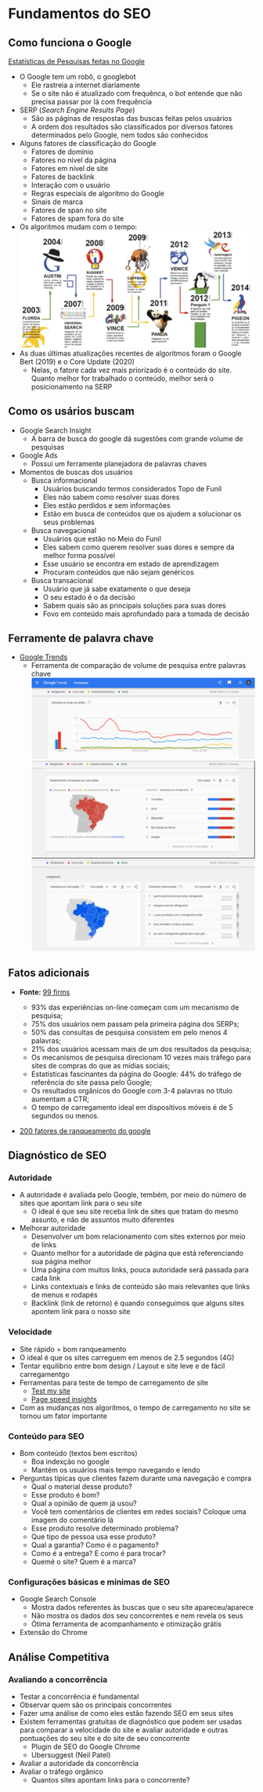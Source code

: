 # Fundamentos do SEO

## Como funciona o Google
[Estatísticas de Pesquisas feitas no Google](https://www.internetlivestats.com/google-search-statistics/)

* O Google tem um robô, o googlebot
  * Ele rastreia a internet diariamente
  * Se o site não é atualizado com frequênca, o bot entende que não precisa passar por lá com frequência
* SERP (*Search Engine Results Page*)
  * São as páginas de respostas das buscas feitas pelos usuários
  * A ordem dos resultados são classificados por diversos fatores determinados pelo Google, nem todos são conhecidos
* Alguns fatores de classificação do Google
  * Fatores de domínio
  * Fatores no nível da página
  * Fatores em nível de site
  * Fatores de backlink
  * Interação com o usuário
  * Regras especiais de algoritmo do Google
  * Sinais de marca
  * Fatores de span no site
  * Fatores de spam fora do site
* Os algoritmos mudam com o tempo:
![Algoritmos do Google](algoritmos-google.png)
* As duas últimas atualizações recentes de algoritmos foram o Google Bert (2019) e o Core Update (2020)
  * Nelas, o fatore cada vez mais priorizado é o conteúdo do site. Quanto melhor for trabalhado o conteúdo, melhor será o posicionamento na SERP

## Como os usários buscam
* Google Search Insight
  * A barra de busca do google dá sugestões com grande volume de pesquisas
* Google Ads
  * Possui um ferramente planejadora de palavras chaves
* Momentos de buscas dos usuários
  * Busca informacional
    * Usuários buscando termos considerados Topo de Funil
    * Eles não sabem como resolver suas dores
    * Eles estão perdidos e sem informações
    * Estão em busca de conteúdos que os ajudem a solucionar os seus problemas
  * Busca navegacional
    * Usuários que estão no Meio do Funil
    * Eles sabem como querem resolver suas dores e sempre da melhor forma possível
    * Esse usuário se encontra em estado de aprendizagem
    * Procuram conteúdos que não sejam genéricos
  * Busca transacional
    * Usuário que já sabe exatamente o que deseja
    * O seu estado é o da decisão
    * Sabem quais são as principais soluções para suas dores
    * Fovo em conteúdo mais aprofundado para a tomada de decisão

## Ferramente de palavra chave
* [Google Trends](https://trends.google.com.br)
  * Ferramenta de comparação de volume de pesquisa entre palavras chave
![Google trends Comparação de palavras](googleTrends1.png)
![Google trends Comparação de palavras por região](googleTrends2.png)
![Google Trends Consultas](googleTrends3.png)

## Fatos adicionais
* **Fonte:** [99 firms](https://99firms.com/blog/seo-statistics/)
  * 93% das experiências on-line começam com um mecanismo de pesquisa;
  * 75% dos usuários nem passam pela primeira página dos SERPs;
  * 50% das consultas de pesquisa consistem em pelo menos 4 palavras;
  * 21% dos usuários acessam mais de um dos resultados da pesquisa;
  * Os mecanismos de pesquisa direcionam 10 vezes mais tráfego para sites de compras do que as mídias sociais;
  * Estatísticas fascinantes da página do Google: 44% do tráfego de referência do site passa pelo Google;
  * Os resultados orgânicos do Google com 3-4 palavras no título aumentam a CTR;
  * O tempo de carregamento ideal em dispositivos móveis é de 5 segundos ou menos.

* [200 fatores de ranqueamento do google](https://backlinko.com/google-ranking-factors)

## Diagnóstico de SEO
### Autoridade
  * A autoridade é avaliada pelo Google, tembém, por meio do número de sites que apontam link para o seu site
    * O ideal é que seu site receba link de sites que tratam do mesmo assunto, e não de assuntos muito diferentes
  * Melhorar autoridade
    * Desenvolver um bom relacionamento com sites externos por meio de links
    * Quanto melhor for a autoridade de página que está referenciando sua página melhor
    * Uma página com muitos links, pouca autoridade será passada para cada link
    * Links contextuais e links de conteúdo são mais relevantes que links de menus e rodapés
    * Backlink (link de retorno) é quando conseguimos que alguns sites apontem link para o nosso site

### Velocidade
* Site rápido = bom ranqueamento
* O ideal é que os sites carreguem em menos de 2.5 segundos (4G)
* Tentar equilibrio entre bom design / Layout e site leve e de fácil carregamentgo
* Ferramentas para teste de tempo de carregamento de site
  * [Test my site](https://www.thinkwithgoogle.com/feature/testmysite/)
  * [Page speed insights](https://developers.google.com/speed/pagespeed/insights/)
* Com as mudanças nos algorítmos, o tempo de carregamento no site se tornou um fator importante

### Conteúdo para SEO
* Bom conteúdo (textos bem escritos)
  * Boa indexção no google
  * Mantém os usuários mais tempo navegando e lendo
* Perguntas típicas que clientes fazem durante uma navegação e compra
  * Qual o material desse produto?
  * Esse produto é bom?
  * Qual a opinião de quem já usou?
  * Você tem comentários de clientes em redes sociais? Coloque uma imagem do comentário lá
  * Esse produto resolve determinado problema?
  * Que tipo de pessoa usa esse produto?
  * Qual a garantia? Como é o pagamento?
  * Como é a entrega? E como é para trocar?
  * Quemé o site? Quem é a marca?

### Configurações básicas e mínimas de SEO
* Google Search Console
  * Mostra dados referentes às buscas que o seu site apareceu/aparece
  * Não mostra os dados dos seu concorrentes e nem revela os seus
  * Ótima ferramenta de acompanhamento e otimização grátis
* Extensão do Chrome

## Análise Competitiva
### Avaliando a concorrência
* Testar a concorrência é fundamental
* Observar quem são os principais concorrentes
* Fazer uma análise de como eles estão fazendo SEO em seus sites
* Existem ferramentas gratuitas de diagnóstico que podem ser usadas para comparar a velocidade do site e avaliar autoridade e outras pontuações do seu site e do site de seu concorrente
  * Plugin de SEO do Google Chrome
  * Ubersuggest (Neil Patel)
* Avaliar a autoridade da concorrência
* Avaliar o tráfego orgânico
  * Quantos sites apontam links para o concorrente?
